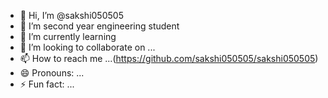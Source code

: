 - 👋 Hi, I’m @sakshi050505
- 👀 I’m second year engineering student 
- 🌱 I’m currently learning 
- 💞️ I’m looking to collaborate on ...
- 📫 How to reach me ...(https://github.com/sakshi050505/sakshi050505)
- 😄 Pronouns: ...
- ⚡ Fun fact: ...

<!---
sakshi050505/sakshi050505 is a ✨ special ✨ repository because its `README.md` (this file) appears on your GitHub profile.
You can click the Preview link to take a look at your changes.
--->
